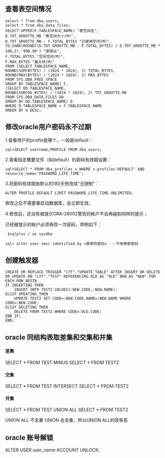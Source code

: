 查看表空间情况
----------------
    select * from dba_users;
    select * from dba_data_files;
    SELECT UPPER(F.TABLESPACE_NAME) "表空间名",
    D.TOT_GROOTTE_MB "表空间大小(M)",
    D.TOT_GROOTTE_MB - F.TOTAL_BYTES "已使用空间(M)",
    TO_CHAR(ROUND((D.TOT_GROOTTE_MB - F.TOTAL_BYTES) / D.TOT_GROOTTE_MB * 100,2),'990.99') "使用比",
    F.TOTAL_BYTES "空闲空间(M)",
    F.MAX_BYTES "最大块(M)"
    FROM (SELECT TABLESPACE_NAME,
    ROUND(SUM(BYTES) / (1024 * 1024), 2) TOTAL_BYTES,
    ROUND(MAX(BYTES) / (1024 * 1024), 2) MAX_BYTES
    FROM SYS.DBA_FREE_SPACE
    GROUP BY TABLESPACE_NAME) F,
    (SELECT DD.TABLESPACE_NAME,
    ROUND(SUM(DD.BYTES) / (1024 * 1024), 2) TOT_GROOTTE_MB
    FROM SYS.DBA_DATA_FILES DD
    GROUP BY DD.TABLESPACE_NAME) D
    WHERE D.TABLESPACE_NAME = F.TABLESPACE_NAME
    ORDER BY 4 DESC;

修改oracle用户密码永不过期
-----------------------------
1.查看用户的proifle是哪个，一般是default：

    sql>SELECT username,PROFILE FROM dba_users;

2.查看指定概要文件（如default）的密码有效期设置：

    sql>SELECT * FROM dba_profiles s WHERE s.profile='DEFAULT' AND resource_name='PASSWORD_LIFE_TIME';

3.将密码有效期由默认的180天修改成“无限制”：

    ALTER PROFILE DEFAULT LIMIT PASSWORD_LIFE_TIME UNLIMITED;

修改之后不需要重启动数据库，会立即生效。

4.修改后，还没有被提示ORA-28002警告的帐户不会再碰到同样的提示；

已经被提示的帐户必须再改一次密码，举例如下：

     $sqlplus / as sysdba

    sql> alter user smsc identified by <原来的密码> ---不用换新密码

创建触发器
--------------------------------
    CREATE OR REPLACE TRIGGER "LYT"."UPDATE_TABLE" AFTER INSERT OR DELETE OR UPDATE ON "LYT"."TEST" REFERENCING OLD AS "OLD" NEW AS "NEW" FOR EACH ROW BEGIN
    IF INSERTING THEN
        INSERT INTO TEST2 VALUES(:NEW.CODE,:NEW.NAME);
    ELSIF UPDATING THEN
        UPDATE TEST2 SET CODE=:NEW.CODE,NAME=:NEW.NAME WHERE CODE=:NEW.CODE;
    ELSIF DELETING THEN
        DELETE FROM TEST2 WHERE CODE=:OLD.CODE;
    END IF;
    END;

oracle 同结构表取差集和交集和并集
-------------------------------
#### 差集
SELECT * FROM TEST MINUS SELECT * FROM TEST2
#### 交集
SELECT * FROM TEST INTERSECT  SELECT * FROM TEST2
#### 并集
SELECT * FROM TEST UNION ALL SELECT * FROM TEST2

UNION ALL 不去重 UNION 会去重，所以UNION ALL的效率高

oracle 账号解锁
---------------------
ALTER USER user_name ACCOUNT UNLOCK;
